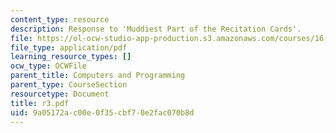 ```yaml
---
content_type: resource
description: Response to 'Muddiest Part of the Recitation Cards'.
file: https://ol-ocw-studio-app-production.s3.amazonaws.com/courses/16-01-unified-engineering-i-ii-iii-iv-fall-2005-spring-2006/9a05172ac00e0f35cbf70e2fac070b8d_r3.pdf
file_type: application/pdf
learning_resource_types: []
ocw_type: OCWFile
parent_title: Computers and Programming
parent_type: CourseSection
resourcetype: Document
title: r3.pdf
uid: 9a05172a-c00e-0f35-cbf7-0e2fac070b8d
---
```

